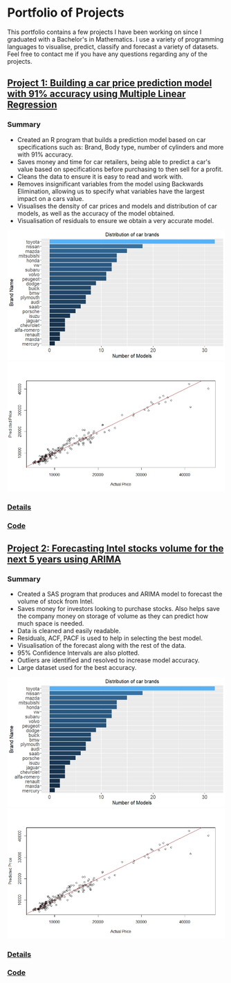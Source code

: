 # Portfolio of Projects
This portfolio contains a few projects I have been working on since I graduated with a Bachelor's in Mathematics. I use a variety of programming languages to visualise, predict, classify and forecast a variety of datasets. Feel free to contact me if you have any questions regarding any of the projects.

## [Project 1: Building a car price prediction model with 91% accuracy using Multiple Linear Regression](https://github.com/Conner-cloud/Conner_Projects/tree/main/Car_price_prediction)
### Summary
* Created an R program that builds a prediction model based on car specifications such as: Brand, Body type, number of cylinders and more with 91% accuracy.
* Saves money and time for car retailers, being able to predict a car's value based on specifications before purchasing to then sell for a profit.
* Cleans the data to ensure it is easy to read and work with.
* Removes insignificant variables from the model using Backwards Elimination, allowing us to specify what variables have the largest impact on a cars value.
* Visualises the density of car prices and models and distribution of car models, as well as the accuracy of the model obtained.
* Visualisation of residuals to ensure we obtain a very accurate model.

<img src="Car_price_prediction/Images/Distribution_brands.jpeg" width="600"  > 
<img src="Car_price_prediction/Images/Accuracy_predicted_plot.jpeg" width="600"  >

### [Details](https://conner-cloud.github.io/Car_price_prediction/)
### [Code](https://github.com/Conner-cloud/Conner_Projects/blob/main/Car_price_prediction/Code/Cars.R)

## [Project 2: Forecasting Intel stocks volume for the next 5 years using ARIMA](https://github.com/Conner-cloud/Conner_Projects/tree/main/Intel_forecast_project)
### Summary
* Created a SAS program that produces and ARIMA model to forecast the volume of stock from Intel.
* Saves money for investors looking to purchase stocks. Also helps save the company money on storage of volume as they can predict how much space is needed.
* Data is cleaned and easily readable.
* Residuals, ACF, PACF is used to help in selecting the best model.
* Visualisation of the forecast along with the rest of the data.
* 95% Confidence Intervals are also plotted.
* Outliers are identified and resolved to increase model accuracy.
* Large dataset used for the best accuracy.

<img src="Car_price_prediction/Images/Distribution_brands.jpeg" width="600"  > 
<img src="Car_price_prediction/Images/Accuracy_predicted_plot.jpeg" width="600"  >

### [Details](https://conner-cloud.github.io/Intel_stock_forecast/)
### [Code](https://github.com/Conner-cloud/Conner_Projects/blob/main/Intel_forecast_project/Code/Intel_stocks.sas)
